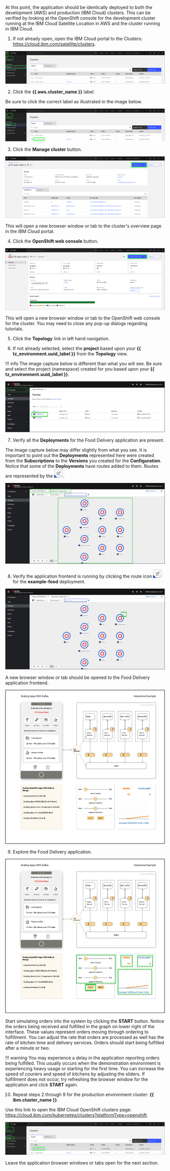At this point, the application should be identically deployed to both the development (AWS) and production (IBM Cloud) clusters. This can be verified by looking at the OpenShift console for the development cluster running at the IBM Cloud Satellite Location in AWS and the cluster running in IBM Cloud.

1. If not already open, open the IBM Cloud portal to the Clusters: <a href="https://cloud.ibm.com/satellite/clusters" target="_blank">https://cloud.ibm.com/satellite/clusters</a>.

![](_attachments/0122-ClustersList.png)

2. Click the **{{ aws.cluster_name }}** label.

Be sure to click the correct label as illustrated in the image below.

![](_attachments/0122-ClustersList-AWS.png)

3. Click the **Manage cluster** button.

![](_attachments/0122-Cluster-AWS.png)

This will open a new browser window or tab to the cluster's overview page in the IBM Cloud portal.

4. Click the **OpenShift web console** button.

![](_attachments/0122-ClusterOverview-AWS.png)

This will open a new browser window or tab to the OpenShift web console for the cluster. You may need to close any pop-up dialogs regarding tutorials.

5. Click the **Topology** link in left hand navigation.

6. If not already selected, select the **project** based upon your **{{ tz_environment.uuid_label }}** from the **Topology** view.

!!! info
    The image capture below is different than what you will see. Be sure and select the project (namespace) created for you based upon your **{{ tz_environment.uuid_label }}**.

![](_attachments/0122-OS-SelectProject.png)

7. Verify all the **Deployments** for the Food Delivery application are present.

The image capture below may differ slightly from what you see. It is important to point out the **Deployments** represented here were created from the **Subscriptions** to the **Versions** you created for the **Configuration**. Notice that some of the **Deployments** have routes added to them. Routes are represented by the ![](_attachments/routeIcon.png).

![](_attachments/0122-OS-FD-Deployments.png)

8. Verify the application frontend is running by clicking the route icon ![](_attachments/routeIcon.png) for the **example-food** deployment.

![](_attachments/0122-OS-FD-DeploymentsRoute.png)

A new browser window or tab should be opened to the Food Delivery application frontend.

![](_attachments/0122-OS-FD-FrontEnd-Application.png)

9. Explore the Food Delivery application.

![](_attachments/0122-OS-FD-FrontEnd-Application-2.png)

Start simulating orders into the system by clicking the **START** button. Notice the orders being received and fulfilled in the graph on lower right of the interface. These values represent orders moving through ordering to fulfillment. You can adjust the rate that orders are processed as well has the rate of kitchen time and delivery services. Orders should start being fulfilled after a minute or two.

!!! warning
    You may experience a delay in the application reporting orders being fulfilled. This usually occurs when the demonstration environment is experiencing heavy usage or starting for the first time. You can increase the speed of couriers and speed of kitchens by adjusting the sliders. If fulfillment does not occur, try refreshing the browser window for the application and click **START** again.

10. Repeat steps 2 through 9 for the production environment cluster: **{{ ibm.cluster_name }}**.

Use this link to open the IBM Cloud OpenShift clusters page: <a href="https://cloud.ibm.com/kubernetes/clusters?platformType=openshift" target="_blank">https://cloud.ibm.com/kubernetes/clusters?platformType=openshift</a>.

![](_attachments/0122-AllOpenShiftClusters.png)

Leave the application browser windows or tabs open for the next section.
